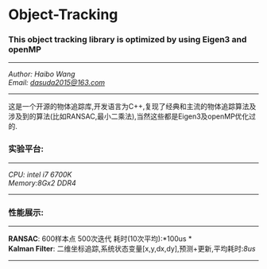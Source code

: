 # Object-Tracking
### This object tracking library is optimized by using Eigen3 and openMP
___
*Author: Haibo Wang*<br>
*Email: dasuda2015@163.com*
___

这是一个开源的物体追踪库,开发语言为C++,复现了经典和主流的物体追踪算法及涉及到的算法(比如RANSAC,最小二乘法),当然这些都是Eigen3及openMP优化过的.

### 实验平台:
___
*CPU: intel i7 6700K*<br>*Memory:8Gx2 DDR4*
___
### 性能展示:
___
**RANSAC**: 600样本点 500次迭代 耗时(10次平均):*100us *<br>
**Kalman Filter**: 二维坐标追踪,系统状态变量[x,y,dx,dy],预测+更新,平均耗时:*8us*
___
